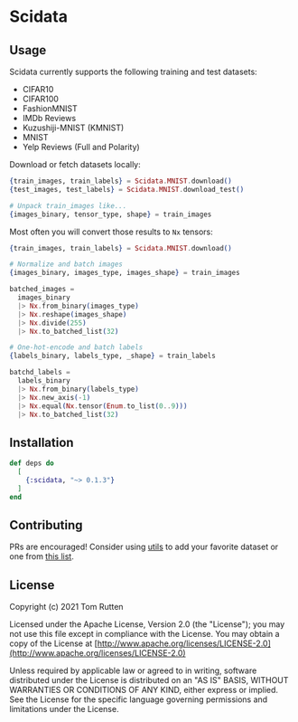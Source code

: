 # Scidata

## Usage

Scidata currently supports the following training and test datasets:

- CIFAR10
- CIFAR100
- FashionMNIST
- IMDb Reviews
- Kuzushiji-MNIST (KMNIST)
- MNIST
- Yelp Reviews (Full and Polarity)

Download or fetch datasets locally:

```elixir
{train_images, train_labels} = Scidata.MNIST.download()
{test_images, test_labels} = Scidata.MNIST.download_test()

# Unpack train_images like...
{images_binary, tensor_type, shape} = train_images
```

Most often you will convert those results to `Nx` tensors:

```elixir
{train_images, train_labels} = Scidata.MNIST.download()

# Normalize and batch images
{images_binary, images_type, images_shape} = train_images

batched_images =
  images_binary
  |> Nx.from_binary(images_type)
  |> Nx.reshape(images_shape)
  |> Nx.divide(255)
  |> Nx.to_batched_list(32)

# One-hot-encode and batch labels
{labels_binary, labels_type, _shape} = train_labels

batchd_labels =
  labels_binary
  |> Nx.from_binary(labels_type)
  |> Nx.new_axis(-1)
  |> Nx.equal(Nx.tensor(Enum.to_list(0..9)))
  |> Nx.to_batched_list(32)
```

## Installation

```elixir
def deps do
  [
    {:scidata, "~> 0.1.3"}
  ]
end
```

## Contributing

PRs are encouraged! Consider using [utils](https://github.com/elixir-nx/scidata/blob/master/lib/scidata/utils.ex) to add your favorite dataset or one from [this list](https://github.com/elixir-nx/scidata/issues/16).

## License

Copyright (c) 2021 Tom Rutten

Licensed under the Apache License, Version 2.0 (the "License");
you may not use this file except in compliance with the License.
You may obtain a copy of the License at [http://www.apache.org/licenses/LICENSE-2.0](http://www.apache.org/licenses/LICENSE-2.0)

Unless required by applicable law or agreed to in writing, software
distributed under the License is distributed on an "AS IS" BASIS,
WITHOUT WARRANTIES OR CONDITIONS OF ANY KIND, either express or implied.
See the License for the specific language governing permissions and
limitations under the License.

